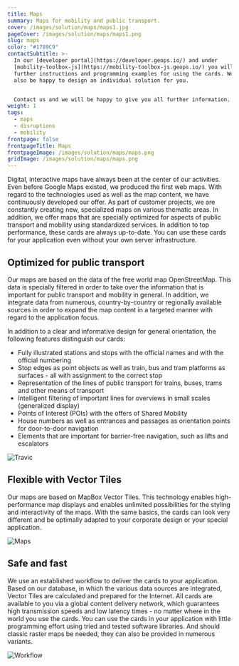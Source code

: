 ```yaml
---
title: Maps
summary: Maps for mobility and public transport.
cover: /images/solution/maps/maps1.jpg
pageCover: /images/solution/maps/maps1.png
slug: maps
color: "#1789C9"
contactSubtitle: >-
  In our [developer portal](https://developer.geops.io/) and under
  [mobility-toolbox-js](https://mobility-toolbox-js.geops.io/) you will find
  further instructions and programming examples for using the cards. We will
  also be happy to design an individual solution for you.


  Contact us and we will be happy to give you all further information.
weight: 1
tags:
  - maps
  - disruptions
  - mobility
frontpage: false
frontpageTitle: Maps
frontpageImage: /images/solution/maps/maps.png
gridImage: /images/solution/maps/maps.png
---
```

Digital, interactive maps have always been at the center of our activities. Even before Google Maps existed, we produced the first web maps. With regard to the technologies used as well as the map content, we have continuously developed our offer. As part of customer projects, we are constantly creating new, specialized maps on various thematic areas. In addition, we offer maps that are specially optimized for aspects of public transport and mobility using standardized services. In addition to top performance, these cards are always up-to-date. You can use these cards for your application even without your own server infrastructure.

## Optimized for public transport

Our maps are based on the data of the free world map OpenStreetMap. This data is specially filtered in order to take over the information that is important for public transport and mobility in general. In addition, we integrate data from numerous, country-by-country or regionally available sources in order to expand the map content in a targeted manner with regard to the application focus.

In addition to a clear and informative design for general orientation, the following features distinguish our cards:

* Fully illustrated stations and stops with the official names and with the official numbering
* Stop edges as point objects as well as train, bus and tram platforms as surfaces - all with assignment to the correct stop
* Representation of the lines of public transport for trains, buses, trams and other means of transport
* Intelligent filtering of important lines for overviews in small scales (generalized display)
* Points of Interest (POIs) with the offers of Shared Mobility
* House numbers as well as entrances and passages as orientation points for door-to-door navigation
* Elements that are important for barrier-free navigation, such as lifts and escalators

![Travic](/images/solution/maps/travic_k.png "Travic")

## Flexible with Vector Tiles

Our maps are based on MapBox Vector Tiles. This technology enables high-performance map displays and enables unlimited possibilities for the styling and interactivity of the maps. With the same basics, the cards can look very different and be optimally adapted to your corporate design or your special application.

![Maps](/images/solution/maps/map_raster.png "Maps")

## Safe and fast

We use an established workflow to deliver the cards to your application. Based on our database, in which the various data sources are integrated, Vector Tiles are calculated and prepared for the Internet. All cards are available to you via a global content delivery network, which guarantees high transmission speeds and low latency times - no matter where in the world you use the cards. You can use the cards in your application with little programming effort using tried and tested software libraries. And should classic raster maps be needed, they can also be provided in numerous variants.

![Workflow](/images/solution/maps/ablaufgrafik_160321.png "Workflow")